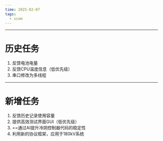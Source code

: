 ```yaml
---
time: 2025-02-07
tags:
  - scom
---
```


--- 
# 历史任务

1. 反馈电池电量
2. 反馈CPU温度信息（低优先级）
3. 串口修改为多线程

--- 
# 新增任务

1. 反馈历史记录使用容量
2. 提供高效测试界面GUI（低优先级）
3. ==通过AI提升冷阴控制器代码的稳定性
3. 利用新的协议框架，应用于180kV系统



